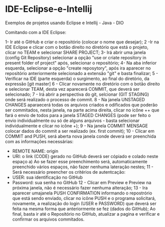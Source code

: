 # IDE-Eclipse-e-Intellij
Exemplos de projetos usando Eclipse e Intellij - Java - DIO

Comitando com a IDE Eclipse:

1- Ir até o GitHub e criar o repositório (colocar o nome que desejar);
2 -Ir na IDE Eclipse e clicar com o botão direito no diretório que está o projeto, clicar no TEAM e selecionar SHARE PROJECT;
3- Irá abrir uma janela (config Git Repository) selecionar a opção "use or criate repository in present folder of project"  após, selecionar o repositório;
4- Na aba inferior esquerda, selecionar a opção "create reposytory", após ira aparecer no repositório anteriormente selecionado a extensão "git" e basta finalizar;
5 - Verificar na IDE (parte esquerda) o surgimento, ao final do diretório, da expressão [git master]
6 - Clicar novamente no diretório com o botão direito e selecionar TEAM, desta vez aparecerá COMMIT, que deverá ser selecionado;
7 - Irá abrir a perspectiva do git, selcionar (GIT STAGING) onde será realizado o processo de commit.
8 - Na janela UNSTAGED CHANGES aparaecerá todas os arquivos criados e odificados que poderão ser commitados, nesta janela, na parte acima direita, clicar no icône ++ que fará o envio de todos para a janela STAGED CHANGES (pode ser feito o envio individualmente ou só de alguns arquivos - basta selecionar individualmente e clicar no icône +);
9 - Na janela COMMIT MENSAGE colocar dados do commit a ser realizado (ex. first commit);
10 - Clicar em COMMIT and PUSH, será aberta nova janela conde deverá ser preenchida com as informações necessárias:
- REMOTE NAME: origin
- URI: o link (CODE) gerado no GitHub deverá ser cópiado e colado neste espaço
a) Ao se fazer esse preenchimento será, automaticamente preenchido vários espaços, não fazer nenhuma lateração nestes;
11 - Será necessário preencher os critérios de autentcação:
- USER: sua identificação no GitHub
- Password: sua senha no GitHub
12 - Clicar em Preview e Preview na próxima janela, não é necessário fazer nenhuma alteração;
13 - Ira aparecer umajanela PUSH CONFIRMATION informando o repostrório que está sendo enviado, clicar no icône PUSH e o programa solicitará, novamente, a realização do login (USER e PASSWORD) que deverá ser feita na mesma forma que anteriormente se fez (dados do GitHub);
Ao final, basta ir até o Repositório no GitHub, atualizar a pagina e verificar e confirmar os arquivos commitados. 
